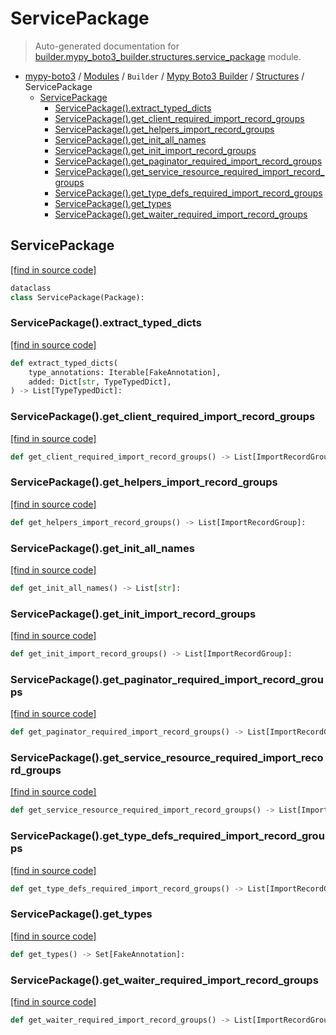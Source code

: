 # ServicePackage

> Auto-generated documentation for [builder.mypy_boto3_builder.structures.service_package](https://github.com/vemel/mypy_boto3/blob/master/builder/mypy_boto3_builder/structures/service_package.py) module.

- [mypy-boto3](../../../README.md#mypy_boto3) / [Modules](../../../MODULES.md#mypy-boto3-modules) / `Builder` / [Mypy Boto3 Builder](../index.md#mypy-boto3-builder) / [Structures](index.md#structures) / ServicePackage
    - [ServicePackage](#servicepackage)
        - [ServicePackage().extract_typed_dicts](#servicepackageextract_typed_dicts)
        - [ServicePackage().get_client_required_import_record_groups](#servicepackageget_client_required_import_record_groups)
        - [ServicePackage().get_helpers_import_record_groups](#servicepackageget_helpers_import_record_groups)
        - [ServicePackage().get_init_all_names](#servicepackageget_init_all_names)
        - [ServicePackage().get_init_import_record_groups](#servicepackageget_init_import_record_groups)
        - [ServicePackage().get_paginator_required_import_record_groups](#servicepackageget_paginator_required_import_record_groups)
        - [ServicePackage().get_service_resource_required_import_record_groups](#servicepackageget_service_resource_required_import_record_groups)
        - [ServicePackage().get_type_defs_required_import_record_groups](#servicepackageget_type_defs_required_import_record_groups)
        - [ServicePackage().get_types](#servicepackageget_types)
        - [ServicePackage().get_waiter_required_import_record_groups](#servicepackageget_waiter_required_import_record_groups)

## ServicePackage

[[find in source code]](https://github.com/vemel/mypy_boto3/blob/master/builder/mypy_boto3_builder/structures/service_package.py#L21)

```python
dataclass
class ServicePackage(Package):
```

### ServicePackage().extract_typed_dicts

[[find in source code]](https://github.com/vemel/mypy_boto3/blob/master/builder/mypy_boto3_builder/structures/service_package.py#L31)

```python
def extract_typed_dicts(
    type_annotations: Iterable[FakeAnnotation],
    added: Dict[str, TypeTypedDict],
) -> List[TypeTypedDict]:
```

### ServicePackage().get_client_required_import_record_groups

[[find in source code]](https://github.com/vemel/mypy_boto3/blob/master/builder/mypy_boto3_builder/structures/service_package.py#L111)

```python
def get_client_required_import_record_groups() -> List[ImportRecordGroup]:
```

### ServicePackage().get_helpers_import_record_groups

[[find in source code]](https://github.com/vemel/mypy_boto3/blob/master/builder/mypy_boto3_builder/structures/service_package.py#L172)

```python
def get_helpers_import_record_groups() -> List[ImportRecordGroup]:
```

### ServicePackage().get_init_all_names

[[find in source code]](https://github.com/vemel/mypy_boto3/blob/master/builder/mypy_boto3_builder/structures/service_package.py#L101)

```python
def get_init_all_names() -> List[str]:
```

### ServicePackage().get_init_import_record_groups

[[find in source code]](https://github.com/vemel/mypy_boto3/blob/master/builder/mypy_boto3_builder/structures/service_package.py#L67)

```python
def get_init_import_record_groups() -> List[ImportRecordGroup]:
```

### ServicePackage().get_paginator_required_import_record_groups

[[find in source code]](https://github.com/vemel/mypy_boto3/blob/master/builder/mypy_boto3_builder/structures/service_package.py#L138)

```python
def get_paginator_required_import_record_groups() -> List[ImportRecordGroup]:
```

### ServicePackage().get_service_resource_required_import_record_groups

[[find in source code]](https://github.com/vemel/mypy_boto3/blob/master/builder/mypy_boto3_builder/structures/service_package.py#L124)

```python
def get_service_resource_required_import_record_groups() -> List[ImportRecordGroup]:
```

### ServicePackage().get_type_defs_required_import_record_groups

[[find in source code]](https://github.com/vemel/mypy_boto3/blob/master/builder/mypy_boto3_builder/structures/service_package.py#L158)

```python
def get_type_defs_required_import_record_groups() -> List[ImportRecordGroup]:
```

### ServicePackage().get_types

[[find in source code]](https://github.com/vemel/mypy_boto3/blob/master/builder/mypy_boto3_builder/structures/service_package.py#L56)

```python
def get_types() -> Set[FakeAnnotation]:
```

### ServicePackage().get_waiter_required_import_record_groups

[[find in source code]](https://github.com/vemel/mypy_boto3/blob/master/builder/mypy_boto3_builder/structures/service_package.py#L148)

```python
def get_waiter_required_import_record_groups() -> List[ImportRecordGroup]:
```
